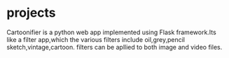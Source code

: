 # projects
Cartoonifier is a python web app implemented using Flask framework.Its like a filter app,which the various filters include oil,grey,pencil sketch,vintage,cartoon.
filters can be apllied to both image and video files.
